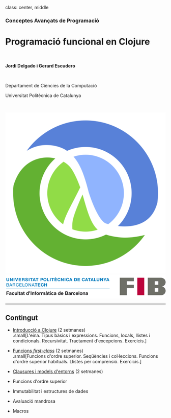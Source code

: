 class: center, middle

### Conceptes Avançats de Programació

# Programació funcional en Clojure

<br>

**Jordi Delgado i Gerard Escudero**

<br>

Departament de Ciències de la Computació

Universitat Politècnica de Catalunya

<br>

![:scale 12%](figures/clojure_logo.png) ![:scale 75%](figures/fib.png)

---

## Contingut

- [Introducció a Clojure](introduccio.html) (2 setmanes) <br>
.small[L'eina. Tipus bàsics i expressions. Funcions, locals, llistes i condicionals. Recursivitat. Tractament d'excepcions. Exercicis.]

- [Funcions *first-class*](firstClass.html) (2 setmanes) <br>
.small[Funcions d'ordre superior. Seqüències i col·leccions. Funcions d'ordre superior habituals. Llistes per comprensió. Exercicis.]

- [Clausures i models d'entorns](clausures.html) (2 setmanes)

- Funcions d'ordre superior

- Immutabilitat i estructures de dades

- Avaluació mandrosa

- Macros


